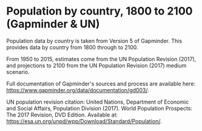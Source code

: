 # Population by country, 1800 to 2100 (Gapminder & UN)

Population data by country is taken from Version 5 of Gapminder. This provides data by country from 1800 through to 2100.

From 1950 to 2015, estimates come from the UN Population Revision (2017), and projections to 2100 from the UN Population Revision (2017) medium scenario.

Full documentation of Gapminder's sources and process are available here: https://www.gapminder.org/data/documentation/gd003/.

UN population revision citation:
United Nations, Department of Economic and Social Affairs, Population Division (2017). World Population Prospects: The 2017 Revision, DVD Edition. Available at: https://esa.un.org/unpd/wpp/Download/Standard/Population/.